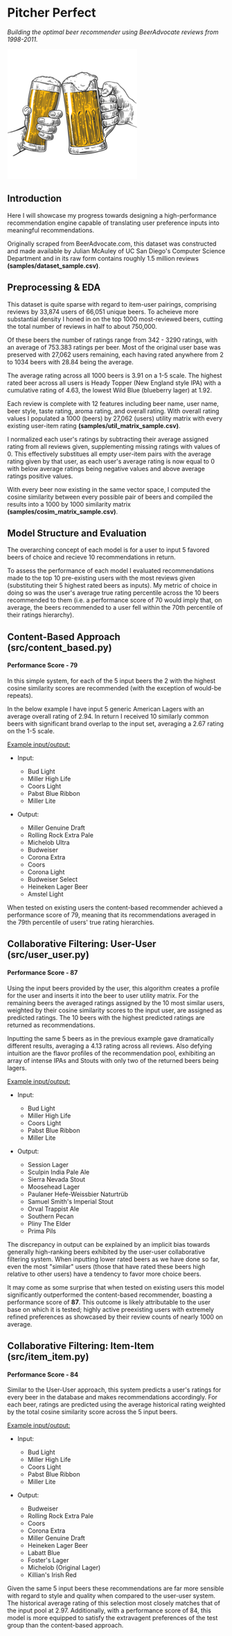 # Pitcher Perfect

*Building the optimal beer recommender using BeerAdvocate reviews from 1998-2011.*

![](images/Beer-Cheers-300x300.png)

## Introduction

Here I will showcase my progress towards designing a high-performance recommendation engine capable of translating user preference inputs into 
meaningful recommendations.

Originally scraped from BeerAdvocate.com, this dataset was constructed and made available by Julian McAuley of UC San Diego's Computer Science Department and in
its raw form contains roughly 1.5 million reviews **(samples/dataset_sample.csv)**. 

## Preprocessing & EDA

This dataset is quite sparse with regard to item-user pairings, comprising reviews by 33,874 users of 66,051 unique beers. 
To acheieve more substantial density I honed in on the top 1000 most-reviewed beers, cutting the total number of reviews in half to about
750,000. 

Of these beers the number of ratings range from 342 - 3290 ratings, with an average of 753.383 ratings per beer. Most of the original user
base was preserved with 27,062 users remaining, each having rated anywhere from 2 to 1034 beers with 28.84 being the average. 

The average rating across all 1000 beers is 3.91 on a 1-5 scale. The highest rated beer across all users is Heady Topper (New England style IPA) with a cumulative
rating of 4.63, the lowest Wild Blue (blueberry lager) at 1.92.

Each review is complete with 12 features including beer name, user name, beer style, taste rating, aroma rating, and overall rating. 
With overall rating values I populated a 1000 (beers) by 27,062 (users) utility matrix with every existing user-item rating **(samples/util_matrix_sample.csv)**. 

I normalized each user's ratings by subtracting their average assigned rating from all reviews given, supplementing missing ratings with values of 0. 
This effectively substitues all empty user-item pairs with the average rating given by that user, as each user's average rating is now equal to 0 with
below average ratings being negative values and above average ratings positive values. 

With every beer now existing in the same vector space, I computed the cosine similarity between every possible pair of beers and compiled the results
into a 1000 by 1000 similarity matrix **(samples/cosim_matrix_sample.csv)**.


## Model Structure and Evaluation 

The overarching concept of each model is for a user to input 5 favored beers of choice and recieve 10 recommendations in return. 

To assess the performance of each model I evaluated recommendations made to the top 10 pre-existing users with the most reviews given (substituting
their 5 highest rated beers as inputs). My metric of choice in doing so was the user's average true rating percentile across the 10 beers recommended 
to them (i.e. a performance score of 70 would imply that, on average, the beers recommended to a user fell within the 70th percentile of their ratings hierarchy). 


## Content-Based Approach (src/content_based.py)

#### Performance Score - 79

In this simple system, for each of the 5 input beers the 2 with the highest cosine similarity scores are recommended (with the exception of would-be repeats). 

In the below example I have input 5 generic American Lagers with an average overall rating of 2.94. In return I received 10 similarly common
beers with significant brand overlap to the input set, averaging a 2.67 rating on the 1-5 scale.

<ins>Example input/output:</ins>

- Input: 
  - Bud Light
  - Miller High Life
  - Coors Light
  - Pabst Blue Ribbon
  - Miller Lite

- Output: 
  - Miller Genuine Draft
  - Rolling Rock Extra Pale
  - Michelob Ultra
  - Budweiser
  - Corona Extra
  - Coors 
  - Corona Light
  - Budweiser Select
  - Heineken Lager Beer
  - Amstel Light
 
 
When tested on existing users the content-based recommender achieved a performance score of 79, meaning that its recommendations averaged in the 79th percentile of users' true rating hierarchies. 


## Collaborative Filtering: User-User (src/user_user.py)

#### Performance Score - 87

Using the input beers provided by the user, this algorithm creates a profile for the user and inserts it into the beer to user utility matrix.
For the remaining beers the averaged ratings assigned by the 10 most similar users, weighted by their cosine similarity scores to the input user, 
are assigned as predicted ratings. The 10 beers with the highest predicted ratings are returned as recommendations. 

Inputting the same 5 beers as in the previous example gave dramatically different results, averaging a 4.13 rating
across all reviews. Also defying intuition are the flavor profiles of the recommendation pool, exhibiting an array of intense IPAs and Stouts with
only two of the returned beers being lagers. 
 
 
<ins>Example input/output:</ins>

- Input: 
  - Bud Light
  - Miller High Life
  - Coors Light
  - Pabst Blue Ribbon
  - Miller Lite

- Output: 
  - Session Lager
  - Sculpin India Pale Ale
  - Sierra Nevada Stout
  - Moosehead Lager
  - Paulaner Hefe-Weissbier Naturtrüb
  - Samuel Smith's Imperial Stout
  - Orval Trappist Ale
  - Southern Pecan
  - Pliny The Elder
  - Prima Pils
 

The discrepancy in output can be explained by an implicit bias towards generally high-ranking beers exhibited by
the user-user collaborative filtering system. When inputting lower rated beers as we have done so far, even the most "similar"
users (those that have rated these beers high relative to other users) have a tendency to favor more choice beers. 

It may come as some surprise that when tested on existing users this model significantly outperformed the content-based recommender,
boasting a performance score of **87**. This outcome is likely attributable to the user base on which it is tested; highly active preexisting 
users with extremely refined preferences as showcased by their review counts of nearly 1000 on average. 


## Collaborative Filtering: Item-Item (src/item_item.py)

#### Performance Score - 84

Similar to the User-User approach, this system predicts a user's ratings for every beer in the database and makes recommendations accordingly.
For each beer, ratings are predicted using the average historical rating weighted by the total cosine similarity score across the 5 input beers.

<ins>Example input/output:</ins>

- Input: 
  - Bud Light
  - Miller High Life
  - Coors Light
  - Pabst Blue Ribbon
  - Miller Lite
  
 
 - Output: 
    - Budweiser
    - Rolling Rock Extra Pale
    - Coors
    - Corona Extra
    - Miller Genuine Draft
    - Heineken Lager Beer
    - Labatt Blue
    - Foster's Lager
    - Michelob (Original Lager)
    - Killian's Irish Red


Given the same 5 input beers these recommendations are far more sensible with regard to style and quality when compared to the user-user system. The historical average rating of this selection most closely matches that of the input pool at 2.97. 
Additionally, with a performance score of 84, this model is more equipped to satisfy the extravagent preferences of the test group than
the content-based approach.


 


